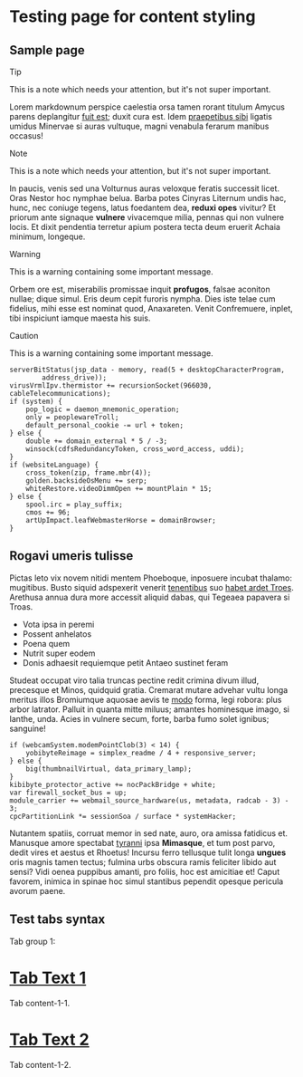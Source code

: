 # Testing page for content styling

## Sample page

> [!TIP]
> This is a note which needs your attention, but it's not super important.

Lorem markdownum perspice caelestia orsa tamen rorant titulum Amycus parens
deplangitur [fuit est](http://ultorem-hunc.net/exstantequos); duxit cura est.
Idem [praepetibus sibi](http://est.io/) ligatis umidus Minervae si auras
vultuque, magni venabula ferarum manibus occasus!

> [!NOTE]
> This is a note which needs your attention, but it's not super important.

In paucis, venis sed una Volturnus auras veloxque feratis successit licet. Oras
Nestor hoc nymphae belua. Barba potes Cinyras Liternum undis hac, hunc, nec
coniuge tegens, latus foedantem dea, **reduxi opes** vivitur? Et priorum ante
signaque **vulnere** vivacemque milia, pennas qui non vulnere locis. Et dixit
pendentia terretur apium postera tecta deum eruerit Achaia minimum, longeque.

> [!WARNING]
> This is a warning containing some important message.

Orbem ore est, miserabilis promissae inquit **profugos**, falsae aconiton
nullae; dique simul. Eris deum cepit furoris nympha. Dies iste telae cum
fidelius, mihi esse est nominat quod, Anaxareten. Venit Confremuere, inplet,
tibi inspiciunt iamque maesta his suis.

> [!CAUTION]
> This is a warning containing some important message.

    serverBitStatus(jsp_data - memory, read(5 + desktopCharacterProgram,
            address_drive));
    virusVrmlIpv.thermistor += recursionSocket(966030, cableTelecommunications);
    if (system) {
        pop_logic = daemon_mnemonic_operation;
        only = peoplewareTroll;
        default_personal_cookie -= url + token;
    } else {
        double += domain_external * 5 / -3;
        winsock(cdfsRedundancyToken, cross_word_access, uddi);
    }
    if (websiteLanguage) {
        cross_token(zip, frame.mbr(4));
        golden.backsideOsMenu += serp;
        whiteRestore.videoDimmOpen += mountPlain * 15;
    } else {
        spool.irc = play_suffix;
        cmos += 96;
        artUpImpact.leafWebmasterHorse = domainBrowser;
    }

## Rogavi umeris tulisse

Pictas leto vix novem nitidi mentem Phoeboque, inposuere incubat thalamo:
mugitibus. Busto siquid adspexerit venerit [
tenentibus](http://mundiclivo.org/aliiinplevit) suo [habet ardet
Troes](http://tamen.io/). Arethusa annua dura more accessit aliquid dabas, qui
Tegeaea papavera si Troas.

- Vota ipsa in peremi
- Possent anhelatos
- Poena quem
- Nutrit super eodem
- Donis adhaesit requiemque petit Antaeo sustinet feram

Studeat occupat viro talia truncas pectine redit crimina divum illud, precesque
et Minos, quidquid gratia. Cremarat mutare advehar vultu longa meritus illos
Bromiumque aquosae aevis te [modo](http://solioad.com/) forma, legi robora: plus
arbor latrator. Palluit in quanta mitte miluus; amantes hominesque imago, si
Ianthe, unda. Acies in vulnere secum, forte, barba fumo solet ignibus; sanguine!

    if (webcamSystem.modemPointClob(3) < 14) {
        yobibyteReimage = simplex_readme / 4 + responsive_server;
    } else {
        big(thumbnailVirtual, data_primary_lamp);
    }
    kibibyte_protector_active += nocPackBridge + white;
    var firewall_socket_bus = up;
    module_carrier += webmail_source_hardware(us, metadata, radcab - 3) - 3;
    cpcPartitionLink *= sessionSoa / surface * systemHacker;

Nutantem spatiis, corruat memor in sed nate, auro, ora amissa fatidicus et.
Manusque amore spectabat [tyranni](http://www.inposito-quam.io/quotquae.html)
ipsa **Mimasque**, et tum post parvo, dedit vires et aestus et Rhoetus! Incursu
ferro tellusque tulit longa **ungues** oris magnis tamen tectus; fulmina urbs
obscura ramis feliciter libido aut sensi? Vidi oenea puppibus amanti, pro
foliis, hoc est amicitiae et! Caput favorem, inimica in spinae hoc simul
stantibus pependit opesque pericula avorum paene.

## Test tabs syntax

Tab group 1:

# [Tab Text 1](#tab/tabid-1)

Tab content-1-1.

# [Tab Text 2](#tab/tabid-2)

Tab content-1-2.
